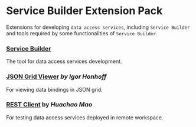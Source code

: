 # Service Builder Extension Pack

Extensions for developing `data access services`, including `Service Builder` and tools required by some functionalities of `Service Builder`.

### [Service Builder](https://marketplace.visualstudio.com/items?itemName=BackLogic.servicebuilder) 

The tool for data access services development.

### [JSON Grid Viewer](https://marketplace.visualstudio.com/items?itemName=DutchIgor.json-viewer) *by Igor Honhoff*

For viewing data bindings in JSON grid.

### [REST Client](https://marketplace.visualstudio.com/items?itemName=humao.rest-client) by *Huachao Mao*

For testing data access services deployed in remote workspace.

